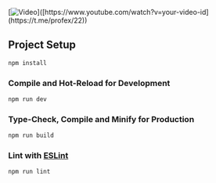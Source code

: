 [![Video]([https://www.example.com/video-thumbnail.png](https://t.me/profex/2))]([https://www.youtube.com/watch?v=your-video-id](https://t.me/profex/22))

## Project Setup

```sh
npm install
```

### Compile and Hot-Reload for Development

```sh
npm run dev
```

### Type-Check, Compile and Minify for Production

```sh
npm run build
```

### Lint with [ESLint](https://eslint.org/)

```sh
npm run lint
```
